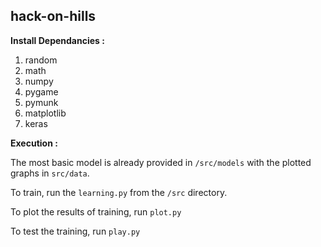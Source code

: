 ## hack-on-hills

**Install Dependancies :**

1. random
2. math
3. numpy 
4. pygame
5. pymunk
6. matplotlib
7. keras


**Execution :**

The most basic model is already provided in `/src/models`  with the plotted graphs in `src/data`.

To train, run the `learning.py` from the `/src` directory.

To plot the results of training, run `plot.py`

To test the training, run `play.py`

